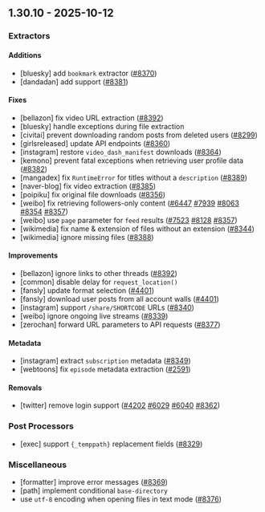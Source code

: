## 1.30.10 - 2025-10-12
### Extractors
#### Additions
- [bluesky] add `bookmark` extractor ([#8370](https://github.com/mikf/gallery-dl/issues/8370))
- [dandadan] add support ([#8381](https://github.com/mikf/gallery-dl/issues/8381))
#### Fixes
- [bellazon] fix video URL extraction ([#8392](https://github.com/mikf/gallery-dl/issues/8392))
- [bluesky] handle exceptions during file extraction
- [civitai] prevent downloading random posts from deleted users ([#8299](https://github.com/mikf/gallery-dl/issues/8299))
- [girlsreleased] update API endpoints ([#8360](https://github.com/mikf/gallery-dl/issues/8360))
- [instagram] restore `video_dash_manifest` downloads ([#8364](https://github.com/mikf/gallery-dl/issues/8364))
- [kemono] prevent fatal exceptions when retrieving user profile data ([#8382](https://github.com/mikf/gallery-dl/issues/8382))
- [mangadex] fix `RuntimeError` for titles without a `description` ([#8389](https://github.com/mikf/gallery-dl/issues/8389))
- [naver-blog] fix video extraction ([#8385](https://github.com/mikf/gallery-dl/issues/8385))
- [poipiku] fix original file downloads ([#8356](https://github.com/mikf/gallery-dl/issues/8356))
- [weibo] fix retrieving followers-only content ([#6447](https://github.com/mikf/gallery-dl/issues/6447) [#7939](https://github.com/mikf/gallery-dl/issues/7939) [#8063](https://github.com/mikf/gallery-dl/issues/8063) [#8354](https://github.com/mikf/gallery-dl/issues/8354) [#8357](https://github.com/mikf/gallery-dl/issues/8357))
- [weibo] use `page` parameter for `feed` results ([#7523](https://github.com/mikf/gallery-dl/issues/7523) [#8128](https://github.com/mikf/gallery-dl/issues/8128) [#8357](https://github.com/mikf/gallery-dl/issues/8357))
- [wikimedia] fix name & extension of files without an extension ([#8344](https://github.com/mikf/gallery-dl/issues/8344))
- [wikimedia] ignore missing files ([#8388](https://github.com/mikf/gallery-dl/issues/8388))
#### Improvements
- [bellazon] ignore links to other threads ([#8392](https://github.com/mikf/gallery-dl/issues/8392))
- [common] disable delay for `request_location()`
- [fansly] update format selection ([#4401](https://github.com/mikf/gallery-dl/issues/4401))
- [fansly] download user posts from all account walls ([#4401](https://github.com/mikf/gallery-dl/issues/4401))
- [instagram] support `/share/SHORTCODE` URLs ([#8340](https://github.com/mikf/gallery-dl/issues/8340))
- [weibo] ignore ongoing live streams ([#8339](https://github.com/mikf/gallery-dl/issues/8339))
- [zerochan] forward URL parameters to API requests ([#8377](https://github.com/mikf/gallery-dl/issues/8377))
#### Metadata
- [instagram] extract `subscription` metadata ([#8349](https://github.com/mikf/gallery-dl/issues/8349))
- [webtoons] fix `episode` metadata extraction ([#2591](https://github.com/mikf/gallery-dl/issues/2591))
#### Removals
- [twitter] remove login support ([#4202](https://github.com/mikf/gallery-dl/issues/4202) [#6029](https://github.com/mikf/gallery-dl/issues/6029) [#6040](https://github.com/mikf/gallery-dl/issues/6040) [#8362](https://github.com/mikf/gallery-dl/issues/8362))
### Post Processors
- [exec] support `{_temppath}` replacement fields ([#8329](https://github.com/mikf/gallery-dl/issues/8329))
### Miscellaneous
- [formatter] improve error messages ([#8369](https://github.com/mikf/gallery-dl/issues/8369))
- [path] implement conditional `base-directory`
- use `utf-8` encoding when opening files in text mode ([#8376](https://github.com/mikf/gallery-dl/issues/8376))
